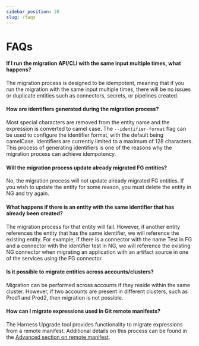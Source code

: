 ```yaml
---
sidebar_position: 20
slug: /faqs
---
```


# FAQs

#### If I run the migration API/CLI with the same input multiple times, what happens?

The migration process is designed to be idempotent, meaning that if you run the migration with the same input multiple times, there will be no issues or duplicate entities such as connectors, secrets, or pipelines created.

#### How are identifiers generated during the migration process?

Most special characters are removed from the entity name and the expression is converted to camel case. The `--identifier-format` flag can be used to configure the identifier format, with the default being camelCase. Identifiers are currently limited to a maximum of 128 characters. This process of generating identifiers is one of the reasons why the migration process can achieve idempotency.

#### Will the migration process update already migrated FG entities?

No, the migration process will not update already migrated FG entities. If you wish to update the entity for some reason, you must delete the entity in NG and try again.

#### What happens if there is an entity with the same identifier that has already been created?

The migration process for that entity will fail. However, if another entity references the entity that has the same identifier, we will reference the existing entity. For example, if there is a connector with the name Test in FG and a connector with the identifier test in NG, we will reference the existing NG connector when migrating an application with an artifact source in one of the services using the FG connector.

#### Is it possible to migrate entities across accounts/clusters?

Migration can be performed across accounts if they reside within the same cluster. However, if two accounts are present in different clusters, such as Prod1 and Prod2, then migration is not possible.

#### How can I migrate expressions used in Git remote manifests?

The Harness Upgrade tool provides functionality to migrate expressions from a remote manifest. Additional details on this process can be found in the [Advanced section on remote manifest](advanced/remote-manifest).

